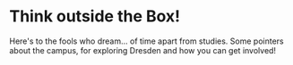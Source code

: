 # Think outside the Box!

Here's to the fools who dream... of time apart from studies. Some pointers about the campus, for exploring Dresden and how you can get involved!
